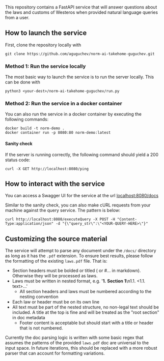 This repository contains a FastAPI service that will answer questions about the laws and customs of Westeros when provided natural language queries from a user.

## How to launch the service
First, clone the repository locally with
```
git clone https://github.com/aguguchev/norm-ai-takehome-guguchev.git
```
### Method 1: Run the service locally
The most basic way to launch the service is to run the server locally. This can be done with
```
python3 <your-dest>/norm-ai-takehome-guguchev/run.py
```

### Method 2: Run the service in a docker container
You can also run the service in a docker container by executing the following commands:
```
docker build -t norm-demo .
docker container run -p 8080:80 norm-demo:latest
```

#### Sanity check
If the server is running correctly, the following command should yield a 200 status code:
```
curl -X GET http://localhost:8080/ping
```

## How to interact with the service
You can access a Swagger UI for the service at the url [localhost:8080/docs](localhost:8080/docs)

Similar to the sanity check, you can also make cURL requests from your machine against the query service. The pattern is below:
```
curl http://localhost:8080/executeQuery -X POST -H "Content-Type:application/json" -d "{\"query_str\":\"<YOUR-QUERY-HERE>\"}"
```

## Customizing the source material
The service will attempt to parse any document under the `/docs/` directory as long as it has the `.pdf` extension. To ensure best results, please follow the formatting of the existing `laws.pdf` file. That is:
- Section headers must be bolded or titled (**<text>** or #... in markdown). Otherwise they will be processed as laws.
- Laws must be written in nested format, e.g. '**1.** **Section 1**\n1.1. <1.1. text>...'
  - All section headers and laws must be numbered according to the nesting convention
- Each law or header must be on its own line
- All text must be part of the nested structure, no non-legal text should be included. A title at the top is fine and will be treated as the "root section" in doc metadata
  - Footer content is acceptable but should start with a title or header that is not numbered.

Currently the doc parsing logic is written with some basic regex that assumes the patterns of the provided `laws.pdf` doc are universal to the input space. In future iterations, this should be replaced with a more robust parser that can account for formatting variations. 
